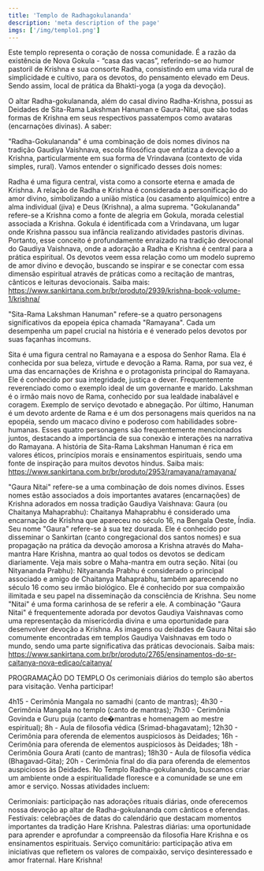 ```yaml
---
title: 'Templo de Radhagokulananda'
description: 'meta description of the page'
imgs: ['/img/templo1.png']
---
```

Este templo representa o coração de nossa comunidade. É a razão da existência de Nova Gokula - “casa das vacas”, referindo-se ao humor pastoril de Krishna e sua consorte Radha, consistindo em uma vida rural de simplicidade e cultivo, para os devotos, do pensamento elevado em Deus. Sendo assim, local de prática da Bhakti-yoga (a yoga da devoção).

O altar Radha-gokulananda, além do casal divino Radha-Krishna, possui as Deidades de Sita-Rama Lakshman Hanuman e Gaura-Nitai, que são todas formas de Krishna em seus respectivos passatempos como avataras (encarnações divinas). A saber:

"Radha-Gokulananda" é uma combinação de dois nomes divinos na tradição Gaudiya Vaishnava, escola filosófica que enfatiza a devoção a Krishna, particularmente em sua forma de Vrindavana (contexto de vida simples, rural). Vamos entender o significado desses dois nomes:
 
Radha é uma figura central, vista como a consorte eterna e amada de Krishna.
A relação de Radha e Krishna é considerada a personificação do amor divino, simbolizando a união mística (ou casamento alquímico) entre a alma individual (jiva) e Deus (Krishna), a alma suprema.
"Gokulananda" refere-se a Krishna como a fonte de alegria em Gokula, morada celestial associada a Krishna.
Gokula é identificada com a Vrindavana, um lugar onde Krishna passou sua infância realizando atividades pastoris divinas.
Portanto, esse conceito é profundamente enraizado na tradição devocional do Gaudiya Vaishnava, onde a adoração a Radha e Krishna é central para a prática espiritual. Os devotos veem essa relação como um modelo supremo de amor divino e devoção, buscando se inspirar e se conectar com essa dimensão espiritual através de práticas como a recitação de mantras, cânticos e leituras devocionais.
Saiba mais: https://www.sankirtana.com.br/br/produto/2939/krishna-book-volume-1/krishna/

"Sita-Rama Lakshman Hanuman" refere-se a quatro personagens significativos da epopeia épica chamada "Ramayana". Cada um desempenha um papel crucial na história e é venerado pelos devotos por suas façanhas incomuns. 

Sita é uma figura central no Ramayana e a esposa do Senhor Rama. Ela é conhecida por sua beleza, virtude e devoção a Rama.
Rama, por sua vez, é uma das encarnações de Krishna e o protagonista principal do Ramayana.
Ele é conhecido por sua integridade, justiça e dever. Frequentemente reverenciado como o exemplo ideal de um governante e marido.
Lakshman é o irmão mais novo de Rama, conhecido por sua lealdade inabalável e coragem.
Exemplo de serviço devotado e abnegação.
Por último, Hanuman é um devoto ardente de Rama e é um dos personagens mais queridos na na epopéia, sendo um macaco divino e poderoso com habilidades sobre-humanas.
Esses quatro personagens são frequentemente mencionados juntos, destacando a importância de sua conexão e interações na narrativa do Ramayana. A história de Sita-Rama Lakshman Hanuman é rica em valores éticos, princípios morais e ensinamentos espirituais, sendo uma fonte de inspiração para muitos devotos hindus.
Saiba mais: https://www.sankirtana.com.br/br/produto/2953/ramayana/ramayana/

"Gaura Nitai" refere-se a uma combinação de dois nomes divinos. Esses nomes estão associados a dois importantes avatares (encarnações) de Krishna adorados em nossa tradição Gaudiya Vaishnava:
Gaura (ou Chaitanya Mahaprabhu):
Chaitanya Mahaprabhu é considerado uma encarnação de Krishna que apareceu no século 16, na Bengala Oeste, Índia. Seu nome "Gaura" refere-se à sua tez dourada.
Ele é conhecido por disseminar o Sankirtan (canto congregacional dos santos nomes) e sua propagação na prática da devoção amorosa a Krishna através do Maha-mantra Hare Krishna, mantra ao qual todos os devotos se dedicam diariamente. Veja mais sobre o Maha-mantra em outra seção.
Nitai (ou Nityananda Prabhu):
Nityananda Prabhu é considerado o principal associado e amigo de Chaitanya Mahaprabhu, também aparecendo no século 16 como seu irmão biológico. Ele é conhecido por sua compaixão ilimitada e seu papel na disseminação da consciência de Krishna. Seu nome "Nitai" é uma forma carinhosa de se referir a ele. 
A combinação "Gaura Nitai" é frequentemente adorada por devotos Gaudiya Vaishnavas como uma representação da misericórdia divina e uma oportunidade para desenvolver devoção a Krishna. As imagens ou deidades de Gaura Nitai são comumente encontradas em templos Gaudiya Vaishnavas em todo o mundo, sendo uma parte significativa das práticas devocionais.
Saiba mais: https://www.sankirtana.com.br/br/produto/2765/ensinamentos-do-sr-caitanya-nova-edicao/caitanya/

PROGRAMAÇÃO DO TEMPLO
Os cerimoniais diários do templo são abertos para visitação. Venha participar!

4h15 - Cerimônia Mangala no samadhi (canto de mantras);
4h30 - Cerimônia Mangala no templo (canto de mantras);
7h30 - Cerimônia Govinda e Guru puja (canto de�mantras e homenagem ao mestre espiritual);
8h - Aula de filosofia védica (Srimad-bhagavatam);
12h30 - Cerimônia para oferenda de elementos auspiciosos às Deidades;
16h - Cerimônia para oferenda de elementos auspiciosos às Deidades;
18h - Cerimônia Goura Arati (canto de mantras);
18h30 - Aula de filosofia védica (Bhagavad-Gita);
20h - Cerimônia final do dia para oferenda de elementos auspiciosos às Deidades.
No Templo Radha-gokulananda, buscamos criar um ambiente onde a espiritualidade floresce e a comunidade se une em amor e serviço. Nossas atividades incluem:

Cerimoniais: participação nas adorações rituais diárias, onde oferecemos nossa devoção ap altar de Radha-gokulananda com cânticos e oferendas.
Festivais: celebrações de datas do calendário que destacam momentos importantes da tradição Hare Krishna.
Palestras diárias: uma oportunidade para aprender e aprofundar a compreensão da filosofia Hare Krishna e os ensinamentos espirituais.
Serviço comunitário: participação ativa em iniciativas que refletem os valores de compaixão, serviço desinteressado e amor fraternal.
Hare Krishna!